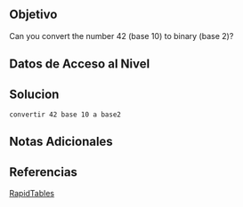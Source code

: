 ## Objetivo

Can you convert the number 42 (base 10) to binary (base 2)?
## Datos de Acceso al Nivel


## Solucion

```
convertir 42 base 10 a base2
```

## Notas Adicionales



## Referencias
[RapidTables](https://www.rapidtables.com/convert/number/hex-to-ascii.html)
